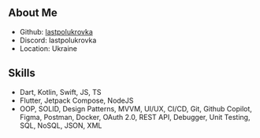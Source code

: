 ## About Me
- Github: [lastpolukrovka](https://github.com/lastpolukrovka)
- Discord: lastpolukrovka
- Location: Ukraine
## Skills
- Dart, Kotlin, Swift, JS, TS
- Flutter, Jetpack Compose, NodeJS
- OOP, SOLID, Design Patterns, MVVM, UI/UX, CI/CD, Git, Github Copilot, Figma, Postman, Docker, OAuth 2.0, REST API, Debugger, Unit Testing, SQL, NoSQL, JSON, XML

